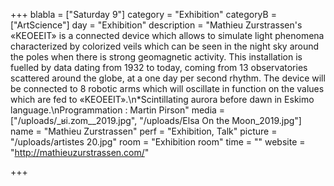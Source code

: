 +++
blabla = ["Saturday 9"]
category = "Exhibition"
categoryB = ["ArtScience"]
day = "Exhibition"
description = "Mathieu Zurstrassen's «KEOEEIT» is a connected device which allows to simulate light phenomena characterized by colorized veils which can be seen in the night sky around the poles when there is strong geomagnetic activity. This installation is fuelled by data dating from 1932 to today, coming from 13 observatories scattered around the globe, at a one day per second rhythm. The device will be connected to 8 robotic arms which will oscillate in function on the values which are fed to «KEOEEIT».\n*Scintillating aurora before dawn in Eskimo language.\nProgrammation : Martin Pirson"
media = ["/uploads/_ʁi.zom__2019.jpg", "/uploads/Elsa On the Moon_2019.jpg"]
name = "Mathieu Zurstrassen"
perf = "Exhibition, Talk"
picture = "/uploads/artistes 20.jpg"
room = "Exhibition room"
time = ""
website = "http://mathieuzurstrassen.com/"

+++
